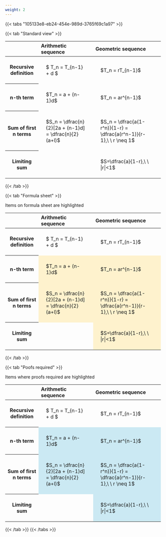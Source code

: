 ```yaml
---
weight: 2
---
```


{{< tabs "105133e8-eb24-454e-989d-3765f69c1a97" >}}

{{< tab "Standard view" >}}

<style type="text/css">
#T_910c3 th.col_heading {
  text-align: left;
  font-size: 1em;
}
#T_910c3 td {
  text-align: left;
  font-size: 1em;
  padding: 1.5em;
}
</style>
<table id="T_910c3">
  <thead>
    <tr>
      <th class="blank level0" >&nbsp;</th>
      <th id="T_910c3_level0_col0" class="col_heading level0 col0" >Arithmetic sequence</th>
      <th id="T_910c3_level0_col1" class="col_heading level0 col1" >Geometric sequence</th>
    </tr>
  </thead>
  <tbody>
    <tr>
      <th id="T_910c3_level0_row0" class="row_heading level0 row0" >Recursive definition</th>
      <td id="T_910c3_row0_col0" class="data row0 col0" >$ T_n = T_{n-1} + d $</td>
      <td id="T_910c3_row0_col1" class="data row0 col1" >$T_n = rT_{n-1}$</td>
    </tr>
    <tr>
      <th id="T_910c3_level0_row1" class="row_heading level0 row1" >n-th term</th>
      <td id="T_910c3_row1_col0" class="data row1 col0" >$T_n = a + (n-1)d$</td>
      <td id="T_910c3_row1_col1" class="data row1 col1" >$T_n = ar^{n-1}$</td>
    </tr>
    <tr>
      <th id="T_910c3_level0_row2" class="row_heading level0 row2" >Sum of first n terms</th>
      <td id="T_910c3_row2_col0" class="data row2 col0" >$S_n = \dfrac{n}{2}[2a + (n-1)d] = \dfrac{n}{2}(a+l)$</td>
      <td id="T_910c3_row2_col1" class="data row2 col1" >$S_n = \dfrac{a(1-r^n)}{1-r} = \dfrac{a(r^n-1)}{r-1},\ \  r \neq 1$</td>
    </tr>
    <tr>
      <th id="T_910c3_level0_row3" class="row_heading level0 row3" >Limiting sum</th>
      <td id="T_910c3_row3_col0" class="data row3 col0" ></td>
      <td id="T_910c3_row3_col1" class="data row3 col1" >$S=\dfrac{a}{1-r},\ \ |r|<1$</td>
    </tr>
  </tbody>
</table>
{{< /tab >}}

{{< tab "Formula sheet" >}}

Items on formula sheet are highlighted 
<br>
<style type="text/css">
#T_3d9d8 th.col_heading {
  text-align: left;
  font-size: 1em;
}
#T_3d9d8 td {
  text-align: left;
  font-size: 1em;
  padding: 1.5em;
}
#T_3d9d8_row0_col0, #T_3d9d8_row0_col1, #T_3d9d8_row3_col0 {
  background-color: rgba(0,0,0,0);
}
#T_3d9d8_row1_col0, #T_3d9d8_row1_col1, #T_3d9d8_row2_col0, #T_3d9d8_row2_col1, #T_3d9d8_row3_col1 {
  background-color: rgba(255,194,10, 0.2);
}
</style>
<table id="T_3d9d8">
  <thead>
    <tr>
      <th class="blank level0" >&nbsp;</th>
      <th id="T_3d9d8_level0_col0" class="col_heading level0 col0" >Arithmetic sequence</th>
      <th id="T_3d9d8_level0_col1" class="col_heading level0 col1" >Geometric sequence</th>
    </tr>
  </thead>
  <tbody>
    <tr>
      <th id="T_3d9d8_level0_row0" class="row_heading level0 row0" >Recursive definition</th>
      <td id="T_3d9d8_row0_col0" class="data row0 col0" >$ T_n = T_{n-1} + d $</td>
      <td id="T_3d9d8_row0_col1" class="data row0 col1" >$T_n = rT_{n-1}$</td>
    </tr>
    <tr>
      <th id="T_3d9d8_level0_row1" class="row_heading level0 row1" >n-th term</th>
      <td id="T_3d9d8_row1_col0" class="data row1 col0" >$T_n = a + (n-1)d$</td>
      <td id="T_3d9d8_row1_col1" class="data row1 col1" >$T_n = ar^{n-1}$</td>
    </tr>
    <tr>
      <th id="T_3d9d8_level0_row2" class="row_heading level0 row2" >Sum of first n terms</th>
      <td id="T_3d9d8_row2_col0" class="data row2 col0" >$S_n = \dfrac{n}{2}[2a + (n-1)d] = \dfrac{n}{2}(a+l)$</td>
      <td id="T_3d9d8_row2_col1" class="data row2 col1" >$S_n = \dfrac{a(1-r^n)}{1-r} = \dfrac{a(r^n-1)}{r-1},\ \  r \neq 1$</td>
    </tr>
    <tr>
      <th id="T_3d9d8_level0_row3" class="row_heading level0 row3" >Limiting sum</th>
      <td id="T_3d9d8_row3_col0" class="data row3 col0" ></td>
      <td id="T_3d9d8_row3_col1" class="data row3 col1" >$S=\dfrac{a}{1-r},\ \ |r|<1$</td>
    </tr>
  </tbody>
</table>
{{< /tab >}}

{{< tab "Poofs required" >}}

Items where proofs required are highlighted 
<br>
<style type="text/css">
#T_f7247 th.col_heading {
  text-align: left;
  font-size: 1em;
}
#T_f7247 td {
  text-align: left;
  font-size: 1em;
  padding: 1.5em;
}
#T_f7247_row0_col0, #T_f7247_row0_col1, #T_f7247_row3_col0 {
  background-color: rgba(0,0,0,0);
}
#T_f7247_row1_col0, #T_f7247_row1_col1, #T_f7247_row2_col0, #T_f7247_row2_col1, #T_f7247_row3_col1 {
  background-color: rgba(0,150,200, 0.2);
}
</style>
<table id="T_f7247">
  <thead>
    <tr>
      <th class="blank level0" >&nbsp;</th>
      <th id="T_f7247_level0_col0" class="col_heading level0 col0" >Arithmetic sequence</th>
      <th id="T_f7247_level0_col1" class="col_heading level0 col1" >Geometric sequence</th>
    </tr>
  </thead>
  <tbody>
    <tr>
      <th id="T_f7247_level0_row0" class="row_heading level0 row0" >Recursive definition</th>
      <td id="T_f7247_row0_col0" class="data row0 col0" >$ T_n = T_{n-1} + d $</td>
      <td id="T_f7247_row0_col1" class="data row0 col1" >$T_n = rT_{n-1}$</td>
    </tr>
    <tr>
      <th id="T_f7247_level0_row1" class="row_heading level0 row1" >n-th term</th>
      <td id="T_f7247_row1_col0" class="data row1 col0" >$T_n = a + (n-1)d$</td>
      <td id="T_f7247_row1_col1" class="data row1 col1" >$T_n = ar^{n-1}$</td>
    </tr>
    <tr>
      <th id="T_f7247_level0_row2" class="row_heading level0 row2" >Sum of first n terms</th>
      <td id="T_f7247_row2_col0" class="data row2 col0" >$S_n = \dfrac{n}{2}[2a + (n-1)d] = \dfrac{n}{2}(a+l)$</td>
      <td id="T_f7247_row2_col1" class="data row2 col1" >$S_n = \dfrac{a(1-r^n)}{1-r} = \dfrac{a(r^n-1)}{r-1},\ \  r \neq 1$</td>
    </tr>
    <tr>
      <th id="T_f7247_level0_row3" class="row_heading level0 row3" >Limiting sum</th>
      <td id="T_f7247_row3_col0" class="data row3 col0" ></td>
      <td id="T_f7247_row3_col1" class="data row3 col1" >$S=\dfrac{a}{1-r},\ \ |r|<1$</td>
    </tr>
  </tbody>
</table>
{{< /tab >}}
{{< /tabs >}}